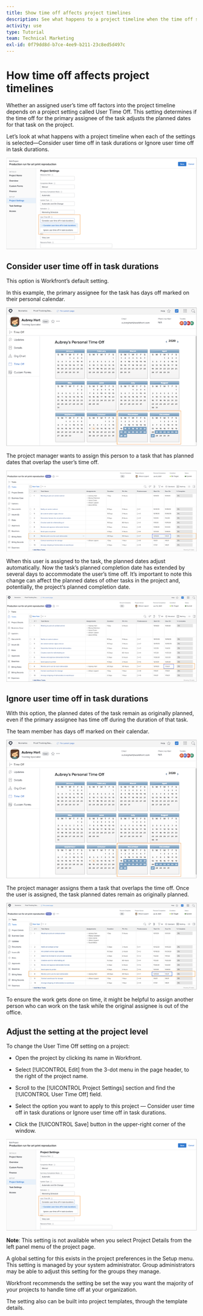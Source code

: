 ```yaml
---
title: Show time off affects project timelines
description: See what happens to a project timeline when the time off setting is on and off.
activity: use
type: Tutorial
team: Technical Marketing
exl-id: 0f79dd8d-b7ce-4ee9-b211-23c8ed5d497c
---
```

# How time off affects project timelines

Whether an assigned user’s time off factors into the project timeline depends on a project setting called User Time Off. This setting determines if the time off for the primary assignee of the task adjusts the planned dates for that task on the project.

Let’s look at what happens with a project timeline when each of the settings is selected—Consider user time off in task durations or Ignore user time off in task durations.

![User time off setting](assets/toapt_01.png)

## Consider user time off in task durations

This option is Workfront’s default setting.

In this example, the primary assignee for the task has days off marked on their personal calendar.

![personal calendar](assets/toapt_02.png)

The project manager wants to assign this person to a task that has planned dates that overlap the user’s time off.

![project task with dates](assets/toapt_03.png)

When this user is assigned to the task, the planned dates adjust automatically. Now the task’s planned completion date has extended by several days to accommodate the user’s time off. It’s important to note this change can affect the planned dates of other tasks in the project and, potentially, the project’s planned completion date.

![project task with due date](assets/toapt_04.png)

## Ignore user time off in task durations

With this option, the planned dates of the task remain as originally planned, even if the primary assignee has time off during the duration of that task.

The team member has days off marked on their calendar.

![pto calendar with marked off dates](assets/toapt_05.png)

The project manager assigns them a task that overlaps the time off. Once the user is assigned, the task planned dates remain as originally planned.

![adjust project task dates](assets/toapt_06.png)

To ensure the work gets done on time, it might be helpful to assign another person who can work on the task while the original assignee is out of the office.

## Adjust the setting at the project level

To change the User Time Off setting on a project:

* Open the project by clicking its name in Workfront.

* Select [!UICONTROL Edit] from the 3-dot menu in the page header, to the right of the project name.

* Scroll to the [!UICONTROL Project Settings] section and find the [!UICONTROL User Time Off] field.

* Select the option you want to apply to this project — Consider user time off in task durations or Ignore user time off in task durations.

* Click the [!UICONTROL Save] button in the upper-right corner of the window.

![Consider user time off in task durations](assets/toapt_07.png)


**Note**: This setting is not available when you select Project Details from the left panel menu of the project page.

A global setting for this exists in the project preferences in the Setup menu. This setting is managed by your system administrator. Group administrators may be able to adjust this setting for the groups they manage.

Workfront recommends the setting be set the way you want the majority of your projects to handle time off at your organization.

The setting also can be built into project templates, through the template details.
